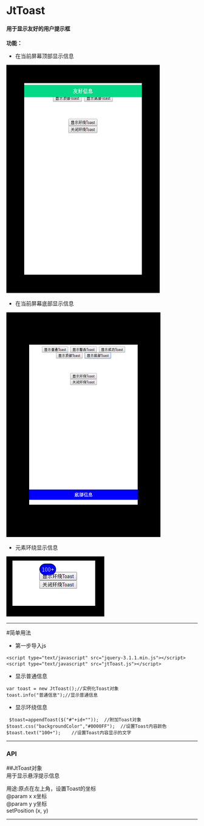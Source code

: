 # JtToast
#### 用于显示友好的用户提示框


**功能：**
- 在当前屏幕顶部显示信息  

![Alt text](https://github.com/JeramTough/JtToast/raw/master/readme_resource/aa.png)

- 在当前屏幕底部显示信息  

![Alt text](https://github.com/JeramTough/JtToast/raw/master/readme_resource/bb.png)

- 元素环绕显示信息  

![Alt text](https://github.com/JeramTough/JtToast/raw/master/readme_resource/cc.png)

---
#简单用法

- 第一步导入js

```
<script type="text/javascript" src="jquery-3.1.1.min.js"></script>
<script type="text/javascript" src="jtToast.js"></script>
```


- 显示普通信息
```
var toast = new JtToast();//实例化Toast对象
toast.info("普通信息");//显示普通信息
```

- 显示环绕信息

```
 $toast=appendToast($("#"+id+""));  //附加Toast对象
$toast.css("backgroundColor","#0000FF");  //设置Toast内容颜色
$toast.text("100+");    //设置Toast内容显示的文字
```

> > 

---

### **API**


##JtToast对象  
用于显示悬浮提示信息  

用途:原点在左上角，设置Toast的坐标  
@param x x坐标  
@param y y坐标  
setPosition (x, y)


---



